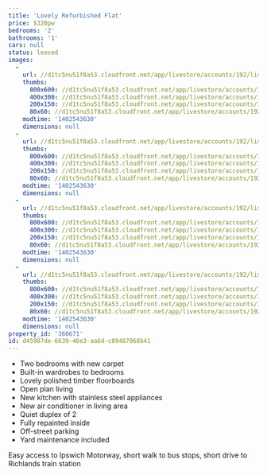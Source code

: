 ```yaml
---
title: 'Lovely Refurbished Flat'
price: $320pw
bedrooms: '2'
bathrooms: '1'
cars: null
status: leased
images:
  -
    url: //d1tc5nu51f8a53.cloudfront.net/app/livestore/accounts/192/listings/164047/images/3_4997861348_20140612012639.jpg
    thumbs:
      800x600: //d1tc5nu51f8a53.cloudfront.net/app/livestore/accounts/192/listings/164047/images/3_4997861348_20140612012639_800x600.jpg
      400x300: //d1tc5nu51f8a53.cloudfront.net/app/livestore/accounts/192/listings/164047/images/3_4997861348_20140612012639_400x300.jpg
      200x150: //d1tc5nu51f8a53.cloudfront.net/app/livestore/accounts/192/listings/164047/images/3_4997861348_20140612012639_200x150.jpg
      80x60: //d1tc5nu51f8a53.cloudfront.net/app/livestore/accounts/192/listings/164047/images/3_4997861348_20140612012639_80x60.jpg
    modtime: '1402543630'
    dimensions: null
  -
    url: //d1tc5nu51f8a53.cloudfront.net/app/livestore/accounts/192/listings/164047/images/1_4618745800_20140612012642.jpg
    thumbs:
      800x600: //d1tc5nu51f8a53.cloudfront.net/app/livestore/accounts/192/listings/164047/images/1_4618745800_20140612012642_800x600.jpg
      400x300: //d1tc5nu51f8a53.cloudfront.net/app/livestore/accounts/192/listings/164047/images/1_4618745800_20140612012642_400x300.jpg
      200x150: //d1tc5nu51f8a53.cloudfront.net/app/livestore/accounts/192/listings/164047/images/1_4618745800_20140612012642_200x150.jpg
      80x60: //d1tc5nu51f8a53.cloudfront.net/app/livestore/accounts/192/listings/164047/images/1_4618745800_20140612012642_80x60.jpg
    modtime: '1402543630'
    dimensions: null
  -
    url: //d1tc5nu51f8a53.cloudfront.net/app/livestore/accounts/192/listings/164047/images/2_922138104_20140612012642.jpg
    thumbs:
      800x600: //d1tc5nu51f8a53.cloudfront.net/app/livestore/accounts/192/listings/164047/images/2_922138104_20140612012642_800x600.jpg
      400x300: //d1tc5nu51f8a53.cloudfront.net/app/livestore/accounts/192/listings/164047/images/2_922138104_20140612012642_400x300.jpg
      200x150: //d1tc5nu51f8a53.cloudfront.net/app/livestore/accounts/192/listings/164047/images/2_922138104_20140612012642_200x150.jpg
      80x60: //d1tc5nu51f8a53.cloudfront.net/app/livestore/accounts/192/listings/164047/images/2_922138104_20140612012642_80x60.jpg
    modtime: '1402543630'
    dimensions: null
  -
    url: //d1tc5nu51f8a53.cloudfront.net/app/livestore/accounts/192/listings/164047/images/4_7505193749_20140612012639.jpg
    thumbs:
      800x600: //d1tc5nu51f8a53.cloudfront.net/app/livestore/accounts/192/listings/164047/images/4_7505193749_20140612012639_800x600.jpg
      400x300: //d1tc5nu51f8a53.cloudfront.net/app/livestore/accounts/192/listings/164047/images/4_7505193749_20140612012639_400x300.jpg
      200x150: //d1tc5nu51f8a53.cloudfront.net/app/livestore/accounts/192/listings/164047/images/4_7505193749_20140612012639_200x150.jpg
      80x60: //d1tc5nu51f8a53.cloudfront.net/app/livestore/accounts/192/listings/164047/images/4_7505193749_20140612012639_80x60.jpg
    modtime: '1402543630'
    dimensions: null
property_id: '360671'
id: d45907de-6639-46e3-aa6d-c09487068b41
---
```

* Two bedrooms with new carpet
* Built-in wardrobes to bedrooms
* Lovely polished timber floorboards
* Open plan living
* New kitchen with stainless steel appliances
* New air conditioner in living area
* Quiet duplex of 2
* Fully repainted inside
* Off-street parking
* Yard maintenance included

Easy access to Ipswich Motorway, short walk to bus stops, short drive to Richlands train station